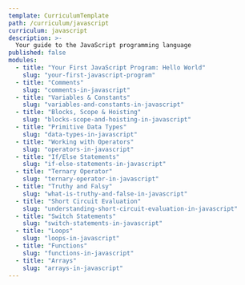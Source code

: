 ```yaml
---
template: CurriculumTemplate
path: /curriculum/javascript
curriculum: javascript
description: >-
  Your guide to the JavaScript programming language
published: false
modules:
  - title: "Your First JavaScript Program: Hello World"
    slug: "your-first-javascript-program"
  - title: "Comments"
    slug: "comments-in-javascript"
  - title: "Variables & Constants"
    slug: "variables-and-constants-in-javascript"
  - title: "Blocks, Scope & Hoisting"
    slug: "blocks-scope-and-hoisting-in-javascript"
  - title: "Primitive Data Types"
    slug: "data-types-in-javascript"
  - title: "Working with Operators"
    slug: "operators-in-javascript"
  - title: "If/Else Statements"
    slug: "if-else-statements-in-javascript"
  - title: "Ternary Operator"
    slug: "ternary-operator-in-javascript"
  - title: "Truthy and Falsy"
    slug: "what-is-truthy-and-false-in-javascript"
  - title: "Short Circuit Evaluation"
    slug: "understanding-short-circuit-evaluation-in-javascript"
  - title: "Switch Statements"
    slug: "switch-statements-in-javascript"
  - title: "Loops"
    slug: "loops-in-javascript"
  - title: "Functions"
    slug: "functions-in-javascript"
  - title: "Arrays"
    slug: "arrays-in-javascript"
---
```

